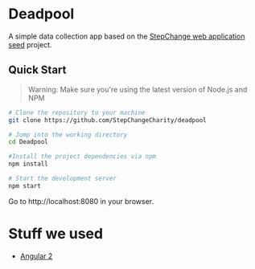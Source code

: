 # Deadpool

A simple data collection app based on the [StepChange web application seed](https://github.com/StepChangeCharity/web-application-seed) project.

## Quick Start

>Warning: Make sure you're using the latest version of Node.js and NPM
 
```bash
# Clone the repository to your machine
git clone https://github.com/StepChangeCharity/deadpool

# Jump into the working directory
cd Deadpool

#Install the project dependencies via npm
npm install

# Start the development server
npm start
```

Go to http://localhost:8080 in your browser.

# Stuff we used

* [Angular 2](https://angular.io/)


